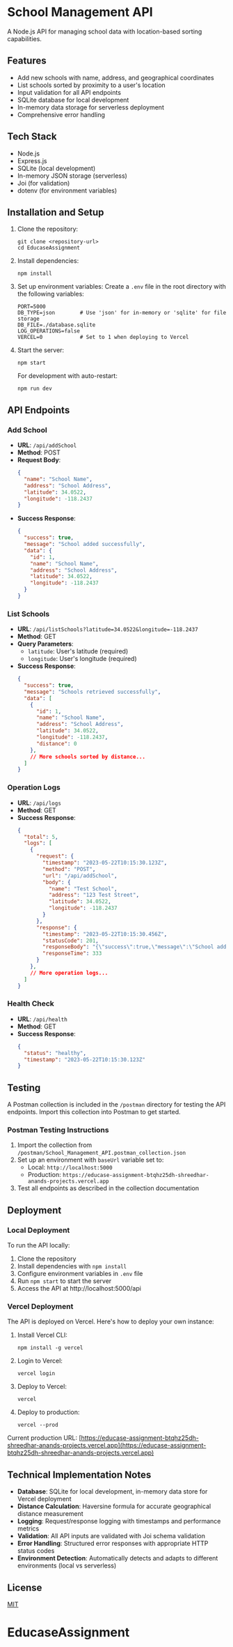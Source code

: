 # School Management API

A Node.js API for managing school data with location-based sorting capabilities.

## Features

- Add new schools with name, address, and geographical coordinates
- List schools sorted by proximity to a user's location
- Input validation for all API endpoints
- SQLite database for local development
- In-memory data storage for serverless deployment
- Comprehensive error handling

## Tech Stack

- Node.js
- Express.js
- SQLite (local development)
- In-memory JSON storage (serverless)
- Joi (for validation)
- dotenv (for environment variables)

## Installation and Setup

1. Clone the repository:
   ```
   git clone <repository-url>
   cd EducaseAssignment
   ```

2. Install dependencies:
   ```
   npm install
   ```

3. Set up environment variables:
   Create a `.env` file in the root directory with the following variables:
   ```
   PORT=5000
   DB_TYPE=json        # Use 'json' for in-memory or 'sqlite' for file storage
   DB_FILE=./database.sqlite
   LOG_OPERATIONS=false
   VERCEL=0            # Set to 1 when deploying to Vercel
   ```

4. Start the server:
   ```
   npm start
   ```
   
   For development with auto-restart:
   ```
   npm run dev
   ```

## API Endpoints

### Add School
- **URL**: `/api/addSchool`
- **Method**: POST
- **Request Body**:
  ```json
  {
    "name": "School Name",
    "address": "School Address",
    "latitude": 34.0522,
    "longitude": -118.2437
  }
  ```
- **Success Response**:
  ```json
  {
    "success": true,
    "message": "School added successfully",
    "data": {
      "id": 1,
      "name": "School Name",
      "address": "School Address",
      "latitude": 34.0522,
      "longitude": -118.2437
    }
  }
  ```

### List Schools
- **URL**: `/api/listSchools?latitude=34.0522&longitude=-118.2437`
- **Method**: GET
- **Query Parameters**:
  - `latitude`: User's latitude (required)
  - `longitude`: User's longitude (required)
- **Success Response**:
  ```json
  {
    "success": true,
    "message": "Schools retrieved successfully",
    "data": [
      {
        "id": 1,
        "name": "School Name",
        "address": "School Address",
        "latitude": 34.0522,
        "longitude": -118.2437,
        "distance": 0
      },
      // More schools sorted by distance...
    ]
  }
  ```

### Operation Logs
- **URL**: `/api/logs`
- **Method**: GET
- **Success Response**:
  ```json
  {
    "total": 5,
    "logs": [
      {
        "request": {
          "timestamp": "2023-05-22T10:15:30.123Z",
          "method": "POST",
          "url": "/api/addSchool",
          "body": {
            "name": "Test School",
            "address": "123 Test Street",
            "latitude": 34.0522,
            "longitude": -118.2437
          }
        },
        "response": {
          "timestamp": "2023-05-22T10:15:30.456Z",
          "statusCode": 201,
          "responseBody": "{\"success\":true,\"message\":\"School added successfully\",\"data\":{\"id\":1,\"name\":\"Test School\",\"address\":\"123 Test Street\",\"latitude\":34.0522,\"longitude\":-118.2437}}",
          "responseTime": 333
        }
      },
      // More operation logs...
    ]
  }
  ```

### Health Check
- **URL**: `/api/health`
- **Method**: GET
- **Success Response**:
  ```json
  {
    "status": "healthy", 
    "timestamp": "2023-05-22T10:15:30.123Z"
  }
  ```

## Testing

A Postman collection is included in the `/postman` directory for testing the API endpoints. Import this collection into Postman to get started.

### Postman Testing Instructions

1. Import the collection from `/postman/School_Management_API.postman_collection.json`
2. Set up an environment with `baseUrl` variable set to:
   - Local: `http://localhost:5000`
   - Production: `https://educase-assignment-btqhz25dh-shreedhar-anands-projects.vercel.app`
3. Test all endpoints as described in the collection documentation

## Deployment

### Local Deployment

To run the API locally:
1. Clone the repository
2. Install dependencies with `npm install`
3. Configure environment variables in `.env` file
4. Run `npm start` to start the server
5. Access the API at http://localhost:5000/api

### Vercel Deployment

The API is deployed on Vercel. Here's how to deploy your own instance:

1. Install Vercel CLI:
   ```
   npm install -g vercel
   ```

2. Login to Vercel:
   ```
   vercel login
   ```

3. Deploy to Vercel:
   ```
   vercel
   ```

4. Deploy to production:
   ```
   vercel --prod
   ```

Current production URL: [https://educase-assignment-btqhz25dh-shreedhar-anands-projects.vercel.app](https://educase-assignment-btqhz25dh-shreedhar-anands-projects.vercel.app)

## Technical Implementation Notes

- **Database**: SQLite for local development, in-memory data store for Vercel deployment
- **Distance Calculation**: Haversine formula for accurate geographical distance measurement
- **Logging**: Request/response logging with timestamps and performance metrics
- **Validation**: All API inputs are validated with Joi schema validation
- **Error Handling**: Structured error responses with appropriate HTTP status codes
- **Environment Detection**: Automatically detects and adapts to different environments (local vs serverless)

## License

[MIT](LICENSE)
# EducaseAssignment
